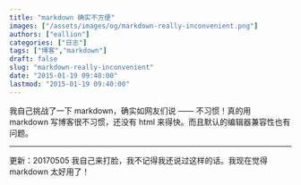 ```yaml
---
title: "markdown 确实不方便"
images: ["/assets/images/og/markdown-really-inconvenient.png"]
authors: ["eallion"]
categories: ["日志"]
tags: ["博客","markdown"]
draft: false
slug: "markdown-really-inconvenient"
date: "2015-01-19 09:40:00"
lastmod: "2015-01-19 09:40:00"
---
```


我自己挑战了一下 markdown，确实如网友们说 —— 不习惯！真的用 markdown 写博客很不习惯，还没有 html 来得快。而且默认的编辑器兼容性也有问题。

---

更新：20170505
我自己来打脸，我不记得我还说过这样的话。我现在觉得 markdown 太好用了！
